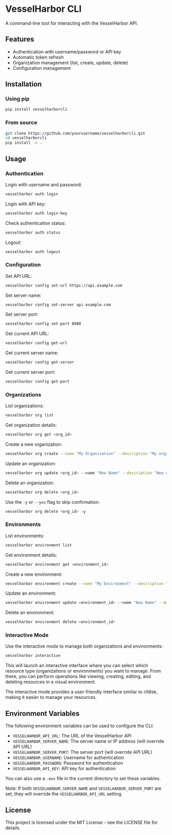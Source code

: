 # VesselHarbor CLI

A command-line tool for interacting with the VesselHarbor API.

## Features

- Authentication with username/password or API key
- Automatic token refresh
- Organization management (list, create, update, delete)
- Configuration management

## Installation

### Using pip

```bash
pip install vesselharborcli
```

### From source

```bash
git clone https://github.com/yourusername/vesselharborcli.git
cd vesselharborcli
pip install -e .
```

## Usage

### Authentication

Login with username and password:

```bash
vesselharbor auth login
```

Login with API key:

```bash
vesselharbor auth login-key
```

Check authentication status:

```bash
vesselharbor auth status
```

Logout:

```bash
vesselharbor auth logout
```

### Configuration

Set API URL:

```bash
vesselharbor config set-url https://api.example.com
```

Set server name:

```bash
vesselharbor config set-server api.example.com
```

Set server port:

```bash
vesselharbor config set-port 8080
```

Get current API URL:

```bash
vesselharbor config get-url
```

Get current server name:

```bash
vesselharbor config get-server
```

Get current server port:

```bash
vesselharbor config get-port
```

### Organizations

List organizations:

```bash
vesselharbor org list
```

Get organization details:

```bash
vesselharbor org get <org_id>
```

Create a new organization:

```bash
vesselharbor org create --name "My Organization" --description "My organization description"
```

Update an organization:

```bash
vesselharbor org update <org_id> --name "New Name" --description "New description"
```

Delete an organization:

```bash
vesselharbor org delete <org_id>
```

Use the `-y` or `--yes` flag to skip confirmation:

```bash
vesselharbor org delete <org_id> -y
```

### Environments

List environments:

```bash
vesselharbor environment list
```

Get environment details:

```bash
vesselharbor environment get <environment_id>
```

Create a new environment:

```bash
vesselharbor environment create --name "My Environment" --description "My environment description"
```

Update an environment:

```bash
vesselharbor environment update <environment_id> --name "New Name" --description "New description"
```

Delete an environment:

```bash
vesselharbor environment delete <environment_id>
```

### Interactive Mode

Use the interactive mode to manage both organizations and environments:

```bash
vesselharbor interactive
```

This will launch an interactive interface where you can select which resource type (organizations or environments) you want to manage. From there, you can perform operations like viewing, creating, editing, and deleting resources in a visual environment.

The interactive mode provides a user-friendly interface similar to cfdisk, making it easier to manage your resources.

## Environment Variables

The following environment variables can be used to configure the CLI:

- `VESSELHARBOR_API_URL`: The URL of the VesselHarbor API
- `VESSELHARBOR_SERVER_NAME`: The server name or IP address (will override API URL)
- `VESSELHARBOR_SERVER_PORT`: The server port (will override API URL)
- `VESSELHARBOR_USERNAME`: Username for authentication
- `VESSELHARBOR_PASSWORD`: Password for authentication
- `VESSELHARBOR_API_KEY`: API key for authentication

You can also use a `.env` file in the current directory to set these variables.

Note: If both `VESSELHARBOR_SERVER_NAME` and `VESSELHARBOR_SERVER_PORT` are set, they will override the `VESSELHARBOR_API_URL` setting.

## License

This project is licensed under the MIT License - see the LICENSE file for details.
